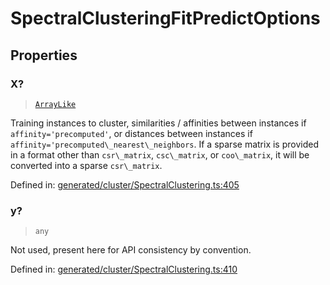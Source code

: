 # SpectralClusteringFitPredictOptions

## Properties

### X?

> [`ArrayLike`](../types/ArrayLike.md)

Training instances to cluster, similarities / affinities between instances if `affinity='precomputed'`, or distances between instances if `affinity='precomputed\_nearest\_neighbors`. If a sparse matrix is provided in a format other than `csr\_matrix`, `csc\_matrix`, or `coo\_matrix`, it will be converted into a sparse `csr\_matrix`.

Defined in:  [generated/cluster/SpectralClustering.ts:405](https://github.com/transitive-bullshit/scikit-learn-ts/blob/b59c1ff/packages/sklearn/src/generated/cluster/SpectralClustering.ts#L405)

### y?

> `any`

Not used, present here for API consistency by convention.

Defined in:  [generated/cluster/SpectralClustering.ts:410](https://github.com/transitive-bullshit/scikit-learn-ts/blob/b59c1ff/packages/sklearn/src/generated/cluster/SpectralClustering.ts#L410)
